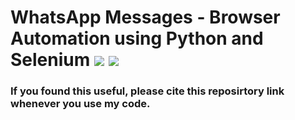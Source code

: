 # WhatsApp Messages - Browser Automation using Python and Selenium ![](https://img.shields.io/github/license/sourcerer-io/hall-of-fame.svg?colorB=4EC820) ![](https://img.shields.io/badge/Chaitanya-Vankadaru-red.svg?colorB=4EC820)
### If you found this useful, please cite this reposirtory link whenever you use my code.
